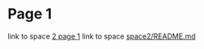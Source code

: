 # Page 1

link to space [2 page 1](https://app.gitbook.com/s/le2Xu6ccbqoAdRkEGvSe/)
link to space [space2/README.md](https://github.com/john-gitbook/mono-repo/blob/9ddeac487cb15272ca5280effdc46e4324900c7e/space2/README.md)
